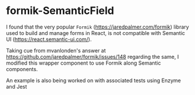 # formik-SemanticField

I found that the very popular `Formik` (https://jaredpalmer.com/formik) library used to build and manage forms in React, is not compatible with Semantic UI (https://react.semantic-ui.com/).

Taking cue from mvanlonden's answer at https://github.com/jaredpalmer/formik/issues/148 regarding the same, I modified this wrapper component to use Formik along Semantic components.

An example is also being worked on with associated tests using Enzyme and Jest
